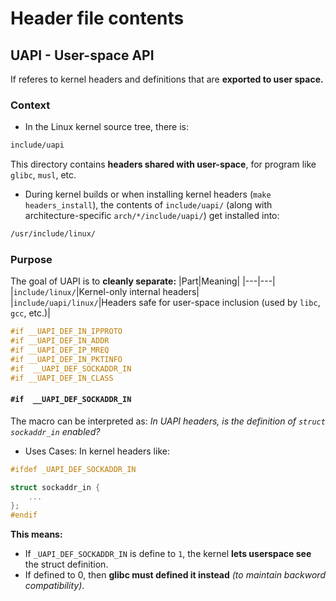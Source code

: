 # Header file contents

## UAPI - User-space API
If referes to kernel headers and definitions that are **exported to user space.**

### Context
 * In the Linux kernel source tree, there is:
```bash
include/uapi
```
This directory contains **headers shared with user-space**, for program like `glibc`, `musl`, etc.
 * During kernel builds or when installing kernel headers (`make headers_install`), the contents of `include/uapi/` (along with architecture-specific `arch/*/include/uapi/`) get installed into:
```bash
/usr/include/linux/
```

### Purpose
The goal of UAPI is to **cleanly separate:**
|Part|Meaning|
|---|---|
|`include/linux/`|Kernel-only internal headers|
|`include/uapi/linux/`|Headers safe for user-space inclusion (used by `libc`, `gcc`, etc.)|

```c 
#if __UAPI_DEF_IN_IPPROTO
#if __UAPI_DEF_IN_ADDR
#if __UAPI_DEF_IP_MREQ
#if __UAPI_DEF_IN_PKTINFO
#if  __UAPI_DEF_SOCKADDR_IN
#if __UAPI_DEF_IN_CLASS
```
#### `#if  __UAPI_DEF_SOCKADDR_IN`
The macro can be interpreted as: *In UAPI headers, is the definition of `struct sockaddr_in` enabled?*
 * Uses Cases: In kernel headers like:
```c
#ifdef _UAPI_DEF_SOCKADDR_IN

struct sockaddr_in {
    ...
};
#endif
```

**This means:**
 * If `_UAPI_DEF_SOCKADDR_IN` is define to `1`, the kernel **lets userspace see** the struct definition.
 * If defined to 0, then **glibc must defined it instead** *(to maintain backword compatibility)*.

